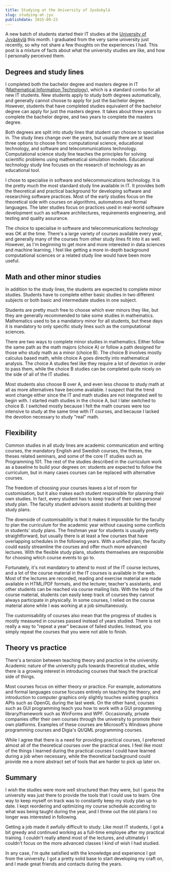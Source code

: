 ```yaml
---
title: Studying at the University of Jyväskylä
slug: studying-at-jyu
publishdate: 2015-09-23
---
```


A new batch of students started their IT studies at the
[University of Jyväskylä](https://www.jyu.fi/en) this month. I graduated from the very
same university just recently, so why not share a few thoughts on the
experiences I had. This post is a mixture of facts about what the
university studies are like, and how I personally perceived them.

<!--more-->

Degrees and study lines
-----------------------

I completed both the bachelor degree and masters degree in IT
([Mathematical Information Technology](https://www.jyu.fi/it/laitokset/mit/en/)), which is a
standard combo for all new IT students. New students apply to study both
degrees automatically, and generally cannot choose to apply for just the
bachelor degree. However, students that have completed studies
equivalent of the bachelor degree can apply for just the masters degree.
It takes about three years to complete the bachelor degree, and two
years to complete the masters degree.

Both degrees are split into study lines that student can choose to
specialise in. The study lines change over the years, but usually there
are at least three options to choose from: computational science,
educational technology, and software and telecommunications technology.
Computational science study line teaches the principles for solving
scientific problems using mathematical simulation models. Educational
technology study line focuses on the research of technology as an
educational tool.

I chose to specialise in software and telecommunications technology. It
is the pretty much the most standard study line available in IT. It
provides both the theoretical and practical background for developing
software and researching software practices. Most of the early studies
focus on the theoretical side with courses on algorithms, automatons and
formal languages. The later studies focus on practices used in
real-world software development such as software architectures,
requirements engineering, and testing and quality assurance.

The choice to specialise in software and telecommunications technology
was OK at the time. There's a large variety of courses available every
year, and generally many of the courses from other study lines fit into
it as well. However, as I'm beginning to get more and more interested
in data sciences and machine learning, I feel like getting a more
in-depth background computational sciences or a related study line would
have been more useful.

Math and other minor studies
----------------------------

In addition to the study lines, the students are expected to complete
minor studies. Students have to complete either basic studies in two
different subjects or both basic and intermediate studies in one
subject.

Students are pretty much free to choose which ever minors they like, but
they are generally recommended to take some studies in mathematics.
Mathematics used to be a mandatory minor for all students, but these
days it is mandatory to only specific study lines such as the
computational sciences.

There are two ways to complete minor studies in mathematics. Either
follow the same path as the math majors (choice A) or follow a path
designed for those who study math as a minor (choice B). The choice B
involves mostly calculus based math, while choice A goes directly into
mathematical analysis. The choice A studies feel like they require a lot
of devotion in order to pass them, while the choice B studies can be
completed quite nicely on the side of all of the IT studies.

Most students also choose B over A, and even less choose to study math
at all as more alternatives have become available. I suspect that the
trend wont change either since the IT and math studies are not
integrated well to begin with. I started math studies in the choice A,
but I later switched to choice B. I switched mostly because I felt the
math courses were too intensive to study at the same time with IT
courses, and because I lacked the devotion necessary to study "real"
math.

Flexibility
-----------

Common studies in all study lines are academic communication and writing
courses, the mandatory English and Swedish courses, the theses, the
theses related seminars, and some of the core IT studies such as
Programming 101. The rest of the studies described in the curriculum
work as a baseline to build your degrees on: students are expected to
follow the curriculum, but in many cases courses can be replaced with
alternative courses.

The freedom of choosing your courses leaves a lot of room for
customisation, but it also makes each student responsible for planning
their own studies. In fact, every student has to keep track of their own
personal study plan. The faculty student advisors assist students at
building their study plans.

The downside of customisability is that it makes it impossible for the
faculty to plan the curriculum for the academic year without causing
some conflicts in students' study plans. The freshman year for students
is usually pretty straightforward, but usually there is at least a few
courses that have overlapping schedules in the following years. With a
unified plan, the faculty could easily streamline the courses and offer
much more advanced lectures. With the flexible study plans, students
themselves are responsible for choosing which course events to go to.

Fortunately, it's not mandatory to attend to most of the IT course
lectures, and a lot of the course material in the IT courses is
available in the web. Most of the lectures are recorded, reading and
exercise material are made available in HTML/PDF formats, and the
lecturer, teacher's assistants, and other students can be reached via
course mailing lists. With the help of the course material, students can
easily keep track of courses they cannot always participate in
physically. In some courses, I relied on the course material alone while
I was working at a job simultaneously.

The customisability of courses also mean that the progress of studies is
mostly measured in courses passed instead of years studied. There is not
really a way to "repeat a year" because of failed studies. Instead,
you simply repeat the courses that you were not able to finish.

Theory vs practice
------------------

There's a tension between teaching theory and practice in the
university. Academic nature of the university pulls towards theoretical
studies, while there is a growing interest in introducing courses that
teach the practical side of things.

Most courses focus on either theory or practice. For example, automatons
and formal languages course focuses entirely on teaching the theory, and
introduction to computer graphics only slightly touches existing
graphics APIs such as OpenGL during the last week. On the other hand,
courses such as GUI programming teach you how to work with a GUI
programming library/framework such as WinForms and WPF. Occasionally,
private companies offer their own courses through the university to
promote their own platforms. Examples of these courses are Microsoft's
Windows phone programming courses and Digia's Qt/QML programming
courses.

While I agree that there is a need for providing practical courses, I
preferred almost all of the theoretical courses over the practical ones.
I feel like most of the things I learned during the practical courses I
could have learned during a job when necessary, while the theoretical
background could provide me a more abstract set of tools that are harder
to pick up later on.

Summary
-------

I wish the studies were more well structured than they were, but I guess
the university was just there to provide the tools that I could use to
learn. One way to keep myself on track was to constantly keep my study
plan up to date. I kept reordering and optimizing my course schedule
according to what was being taught during the year, and I threw out the
old plans I no longer was interested in following.

Getting a job made it awfully difficult to study. Like most IT students,
I got a bit greedy and continued working as a full-time employee after
my practical training. I couldn't really attend most of the lectures,
and ultimately I couldn't focus on the more advanced classes I kind of
wish I had studied.

In any case, I'm quite satisfied with the knowledge and experience I
got from the university. I got a pretty solid base to start developing
my craft on, and I made great friends and contacts during the years.
